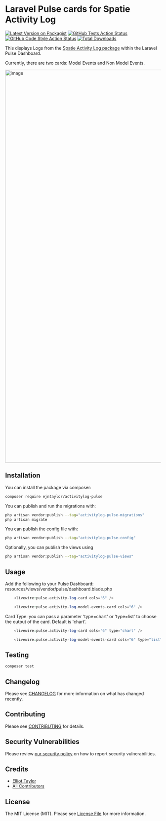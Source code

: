 # Laravel Pulse cards for Spatie Activity Log

[![Latest Version on Packagist](https://img.shields.io/packagist/v/ejntaylor/activitylog-pulse.svg?style=flat-square)](https://packagist.org/packages/ejntaylor/activitylog-pulse)
[![GitHub Tests Action Status](https://img.shields.io/github/actions/workflow/status/ejntaylor/activitylog-pulse/run-tests.yml?branch=main&label=tests&style=flat-square)](https://github.com/ejntaylor/activitylog-pulse/actions?query=workflow%3Arun-tests+branch%3Amain)
[![GitHub Code Style Action Status](https://img.shields.io/github/actions/workflow/status/ejntaylor/activitylog-pulse/fix-php-code-style-issues.yml?branch=main&label=code%20style&style=flat-square)](https://github.com/ejntaylor/activitylog-pulse/actions?query=workflow%3A"Fix+PHP+code+style+issues"+branch%3Amain)
[![Total Downloads](https://img.shields.io/packagist/dt/ejntaylor/activitylog-pulse.svg?style=flat-square)](https://packagist.org/packages/ejntaylor/activitylog-pulse)

This displays Logs from the [Spatie Activity Log package](https://github.com/spatie/laravel-activitylog) within the Laravel Pulse Dashboard. 

Currently, there are two cards: Model Events and Non Model Events.

<img width="1273" alt="image" src="https://github.com/ejntaylor/activitylog-pulse/assets/2080025/a380f14e-0d70-44b5-8d03-c921c98af141">


## Installation

You can install the package via composer:

```bash
composer require ejntaylor/activitylog-pulse
```

You can publish and run the migrations with:

```bash
php artisan vendor:publish --tag="activitylog-pulse-migrations"
php artisan migrate
```

You can publish the config file with:

```bash
php artisan vendor:publish --tag="activitylog-pulse-config"
```

Optionally, you can publish the views using

```bash
php artisan vendor:publish --tag="activitylog-pulse-views"
```


## Usage

Add the following to your Pulse Dashboard: resources/views/vendor/pulse/dashboard.blade.php

```php
    <livewire:pulse.activity-log-card cols="6" />

    <livewire:pulse.activity-log-model-events-card cols="6" />
```

Card Type: you can pass a parameter 'type=chart' or  'type=list' to choose the output of the card. Default is 'chart'.

```php
    <livewire:pulse.activity-log-card cols="6" type="chart" />

    <livewire:pulse.activity-log-model-events-card cols="6" type="list" />
```

## Testing

```bash
composer test
```

## Changelog

Please see [CHANGELOG](CHANGELOG.md) for more information on what has changed recently.

## Contributing

Please see [CONTRIBUTING](CONTRIBUTING.md) for details.

## Security Vulnerabilities

Please review [our security policy](../../security/policy) on how to report security vulnerabilities.

## Credits

- [Elliot Taylor](https://github.com/ejntaylor)
- [All Contributors](../../contributors)

## License

The MIT License (MIT). Please see [License File](LICENSE.md) for more information.
